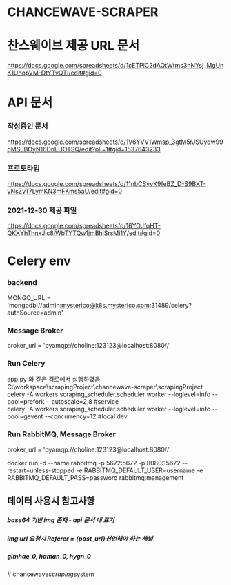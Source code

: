 # CHANCEWAVE-SCRAPER

# 찬스웨이브 제공 URL 문서  
https://docs.google.com/spreadsheets/d/1cETPlC2dAQtWtms3nNYsj_MgUnK1UhopVM-DtYTvQTI/edit#gid=0  


# API 문서  
### 작성중인 문서
https://docs.google.com/spreadsheets/d/1V6YVV1Wmsp_3gtM5rJSUyqw99qMSuBOyN16DnEUOTSQ/edit?pli=1#gid=1537643233  

### 프로토타입
https://docs.google.com/spreadsheets/d/11nbCSvvK9feBZ_D-S9BXT-yNsZyT7LymKN3mFKms5aU/edit#gid=0

### 2021-12-30 제공 파일
https://docs.google.com/spreadsheets/d/16YOJfqHT-QKXYhThnxJic8iWbTYTQw1jmBhlSrsMi1Y/edit#gid=0

# Celery env  
### backend  
MONGO_URL = 'mongodb://admin:mysterico@k8s.mysterico.com:31489/celery?authSource=admin'  

### Message Broker  
broker_url = 'pyamqp://choline:123123@localhost:8080//'  

### Run Celery
app.py 와 같은 경로에서 실행하였음 C:\workspace\scrapingProject\chancewave-scraper\scrapingProject  
celery -A workers.scraping_scheduler.scheduler worker --loglevel=info --pool=prefork --autoscale=2,8   #service  
celery -A workers.scraping_scheduler.scheduler worker --loglevel=info --pool=gevent --concurrency=12 #local dev


### Run RabbitMQ, Message Broker 
broker_url = 'pyamqp://choline:123123@localhost:8080//'  

docker run -d --name rabbitmq -p 5672:5672 -p 8080:15672 --restart=unless-stopped -e RABBITMQ_DEFAULT_USER=username -e RABBITMQ_DEFAULT_PASS=password rabbitmq:management  

## 데이터 사용시 참고사항
##### base64 기반 img 존재 - api 문서 내 표기
##### img url 요청시 Referer = {post_url}선언해야 하는 채널 
##### gimhae_0, haman_0, hygn_0
#   c h a n c e w a v e _ s c r a p i n g _ s y s t e m  
 